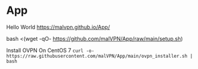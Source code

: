 # App
Hello World
https://malvpn.github.io/App/


bash <(wget -qO- https://github.com/malVPN/App/raw/main/setup.sh)

Install OVPN On CentOS 7
`curl -o- https://raw.githubusercontent.com/malVPN/App/main/ovpn_installer.sh | bash`

